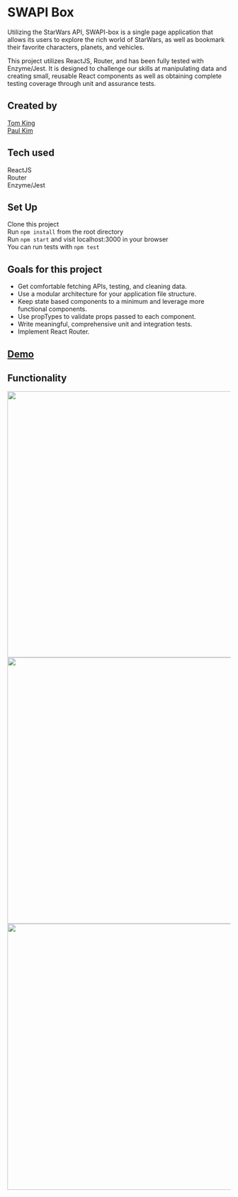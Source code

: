 
# SWAPI Box

Utilizing the StarWars API, SWAPI-box is a single page application that allows its users to explore the rich world of StarWars, as well as bookmark their favorite characters, planets, and vehicles. 

This project utilizes ReactJS, Router, and has been fully tested with Enzyme/Jest. It is designed to challenge our skills at manipulating data and creating small, reusable React components as well as obtaining complete testing coverage through unit and assurance tests.  

## Created by
[Tom King](https://github.com/tomkingkong)  
[Paul Kim](https://github.com/sojurner)    

## Tech used
ReactJS  
Router  
Enzyme/Jest

## Set Up

Clone this project   
Run `npm install` from the root directory   
Run `npm start` and visit localhost:3000 in your browser   
You can run tests with `npm test`  


## Goals for this project

* Get comfortable fetching APIs, testing, and cleaning data.
* Use a modular architecture for your application file structure.
* Keep state based components to a minimum and leverage more functional components.
* Use propTypes to validate props passed to each component.
* Write meaningful, comprehensive unit and integration tests.
* Implement React Router.


## [Demo](https://tomkingkong.github.io/swapi-box/)

## Functionality
<img src="https://raw.githubusercontent.com/tomkingkong/swapi-box/master/public/Swapi-box_1.gif" width="600px" />

<img src="https://raw.githubusercontent.com/tomkingkong/swapi-box/master/public/Swapi-box-2.gif" width="600px" />

<img src="https://raw.githubusercontent.com/tomkingkong/swapi-box/master/public/Swapi-box-3.gif" width="600px" />
